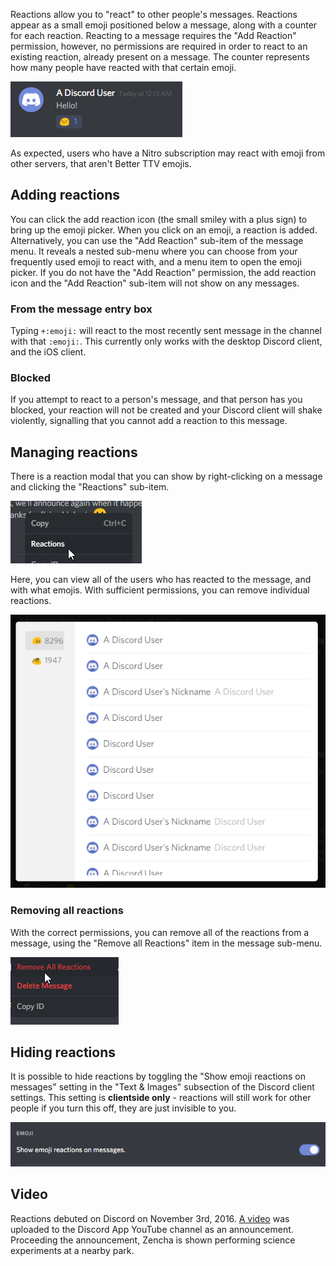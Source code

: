 <!-- TITLE: Reactions -->

Reactions allow you to "react" to other people's messages. Reactions appear as a small emoji positioned below a message, along with a counter for each reaction. Reacting to a message requires the "Add Reaction" permission, however, no permissions are required in order to react to an existing reaction, already present on a message. The counter represents how many people have reacted with that certain emoji.

![Reaction](/uploads/singular-message-related/reaction.png "Reaction")

As expected, users who have a Nitro subscription may react with emoji from other servers, that aren't Better TTV emojis.

## Adding reactions

You can click the add reaction icon (the small smiley with a plus sign) to bring up the emoji picker. When you click on an emoji, a reaction is added. Alternatively, you can use the "Add Reaction" sub-item of the message menu. It reveals a nested sub-menu where you can choose from your frequently used emoji to react with, and a menu item to open the emoji picker. If you do not have the "Add Reaction" permission, the add reaction icon and the "Add Reaction" sub-item will not show on any messages.

### From the message entry box

Typing `+:emoji:` will react to the most recently sent message in the channel with that `:emoji:`. This currently only works with the desktop Discord client, and the iOS client.

### Blocked

If you attempt to react to a person's message, and that person has you blocked, your reaction will not be created and your Discord client will shake violently, signalling that you cannot add a reaction to this message.

## Managing reactions

There is a reaction modal that you can show by right-clicking on a message and clicking the "Reactions" sub-item.

![Message Reaction Submenu](/uploads/singular-message-related/message-reaction-submenu.png "Message Reaction Submenu")

Here, you can view all of the users who has reacted to the message, and with what emojis. With sufficient permissions, you can remove individual reactions.

![Reaction Modal](/uploads/singular-message-related/reaction-modal.png "Reaction Modal")

### Removing all reactions

With the correct permissions, you can remove all of the reactions from a message, using the "Remove all Reactions" item in the message sub-menu.

![Remove All Reactions](/uploads/singular-message-related/remove-all-reactions.png "Remove All Reactions")

## Hiding reactions

It is possible to hide reactions by toggling the "Show emoji reactions on messages" setting in the "Text & Images" subsection of the Discord client settings. This setting is **clientside only** - reactions will still work for other people if you turn this off, they are just invisible to you.

![Reaction Visibility](/uploads/settings/reaction-visibility.png "Reaction Visibility")

## Video

Reactions debuted on Discord on November 3rd, 2016. [A video](https://www.youtube.com/watch?v=pWg1uwwtB9o) was uploaded to the Discord App YouTube channel as an announcement. Proceeding the announcement, Zencha is shown performing science experiments at a nearby park.

